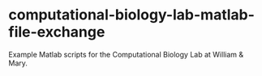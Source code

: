 # computational-biology-lab-matlab-file-exchange
Example Matlab scripts for the Computational  Biology Lab at William &amp; Mary.
